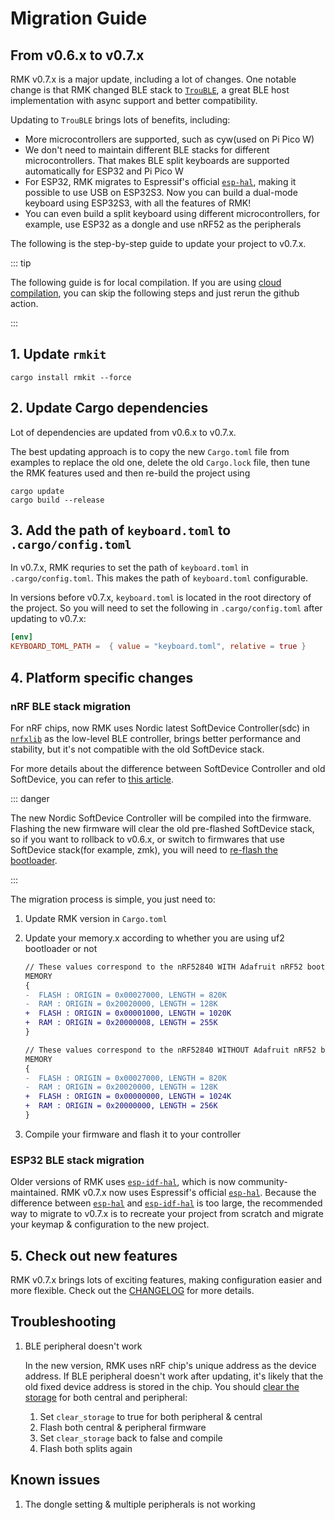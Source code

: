 # Migration Guide

## From v0.6.x to v0.7.x

RMK v0.7.x is a major update, including a lot of changes. One notable change is that RMK changed BLE stack to [`TrouBLE`](https://github.com/embassy-rs/trouble), a great BLE host implementation with async support and better compatibility.

Updating to `TrouBLE` brings lots of benefits, including:

- More microcontrollers are supported, such as cyw(used on Pi Pico W)
- We don't need to maintain different BLE stacks for different microcontrollers. That makes BLE split keyboards are supported automatically for ESP32 and Pi Pico W
- For ESP32, RMK migrates to Espressif's official [`esp-hal`](https://github.com/esp-rs/esp-hal), making it possible to use USB on ESP32S3. Now you can build a dual-mode keyboard using ESP32S3, with all the features of RMK!
- You can even build a split keyboard using different microcontrollers, for example, use ESP32 as a dongle and use nRF52 as the peripherals

The following is the step-by-step guide to update your project to v0.7.x.

::: tip

The following guide is for local compilation. If you are using [cloud compilation](./user_guide/2-1_cloud_compilation.md), you can skip the following steps and just rerun the github action.

:::

## 1. Update `rmkit`

```shell
cargo install rmkit --force
```

## 2. Update Cargo dependencies

Lot of dependencies are updated from v0.6.x to v0.7.x.

The best updating approach is to copy the new `Cargo.toml` file from examples to replace the old one, delete the old `Cargo.lock` file, then tune the RMK features used and then re-build the project using

```shell
cargo update
cargo build --release
```

## 3. Add the path of `keyboard.toml` to `.cargo/config.toml`

In v0.7.x, RMK requries to set the path of `keyboard.toml` in `.cargo/config.toml`. This makes the path of `keyboard.toml` configurable.

In versions before v0.7.x, `keyboard.toml` is located in the root directory of the project. So you will need to set the following in `.cargo/config.toml` after updating to v0.7.x:

```toml
[env]
KEYBOARD_TOML_PATH =  { value = "keyboard.toml", relative = true }
```

## 4. Platform specific changes

### nRF BLE stack migration

For nRF chips, now RMK uses Nordic latest SoftDevice Controller(sdc) in [`nrfxlib`](https://github.com/nrfconnect/sdk-nrfxlib) as the low-level BLE controller, brings better performance and stability, but it's not compatible with the old SoftDevice stack.

For more details about the difference between SoftDevice Controller and old SoftDevice, you can refer to [this article](https://devzone.nordicsemi.com/nordic/nordic-blog/b/blog/posts/nrf-connect-sdk-and-nrf5-sdk-statement).

::: danger

The new Nordic SoftDevice Controller will be compiled into the firmware. Flashing the new firmware will clear the old pre-flashed SoftDevice stack, so if you want to rollback to v0.6.x, or switch to firmwares that use SoftDevice stack(for example, zmk), you will need to [re-flash the bootloader](https://nicekeyboards.com/docs/nice-nano/troubleshooting#my-nicenano-seems-to-be-acting-up-and-i-want-to-re-flash-the-bootloader).

:::

The migration process is simple, you just need to:

1. Update RMK version in `Cargo.toml`
2. Update your memory.x according to whether you are using uf2 bootloader or not

   <!-- ::: code-group -->

   ```diff [With Adafruit nRF52 bootloader]
   // These values correspond to the nRF52840 WITH Adafruit nRF52 bootloader
   MEMORY
   {
   -  FLASH : ORIGIN = 0x00027000, LENGTH = 820K
   -  RAM : ORIGIN = 0x20020000, LENGTH = 128K
   +  FLASH : ORIGIN = 0x00001000, LENGTH = 1020K
   +  RAM : ORIGIN = 0x20000008, LENGTH = 255K
   }
   ```

   ```diff [Without Adafruit nRF52 bootloader]
   // These values correspond to the nRF52840 WITHOUT Adafruit nRF52 bootloader
   MEMORY
   {
   -  FLASH : ORIGIN = 0x00027000, LENGTH = 820K
   -  RAM : ORIGIN = 0x20020000, LENGTH = 128K
   +  FLASH : ORIGIN = 0x00000000, LENGTH = 1024K
   +  RAM : ORIGIN = 0x20000000, LENGTH = 256K
   }
   ```

   <!-- ::: -->

3. Compile your firmware and flash it to your controller

### ESP32 BLE stack migration

Older versions of RMK uses [`esp-idf-hal`](https://github.com/esp-rs/esp-idf-hal), which is now community-maintained. RMK v0.7.x now uses Espressif's official [`esp-hal`](https://github.com/esp-rs/esp-hal). Because the difference between [`esp-hal`](https://github.com/esp-rs/esp-hal) and [`esp-idf-hal`](https://github.com/esp-rs/esp-idf-hal) is too large, the recommended way to migrate to v0.7.x is to recreate your project from scratch and migrate your keymap & configuration to the new project.

## 5. Check out new features

RMK v0.7.x brings lots of exciting features, making configuration easier and more flexible. Check out the [CHANGELOG](https://github.com/HaoboGu/rmk/blob/main/rmk/CHANGELOG.md) for more details.

## Troubleshooting

1. BLE peripheral doesn't work

   In the new version, RMK uses nRF chip's unique address as the device address. If BLE peripheral doesn't work after updating, it's likely that the old fixed device address is stored in the chip. You should [clear the storage](/docs/features/storage) for both central and peripheral:
   1. Set `clear_storage` to true for both peripheral & central
   2. Flash both central & peripheral firmware
   3. Set `clear_storage` back to false and compile
   4. Flash both splits again

## Known issues

1. The dongle setting & multiple peripherals is not working

